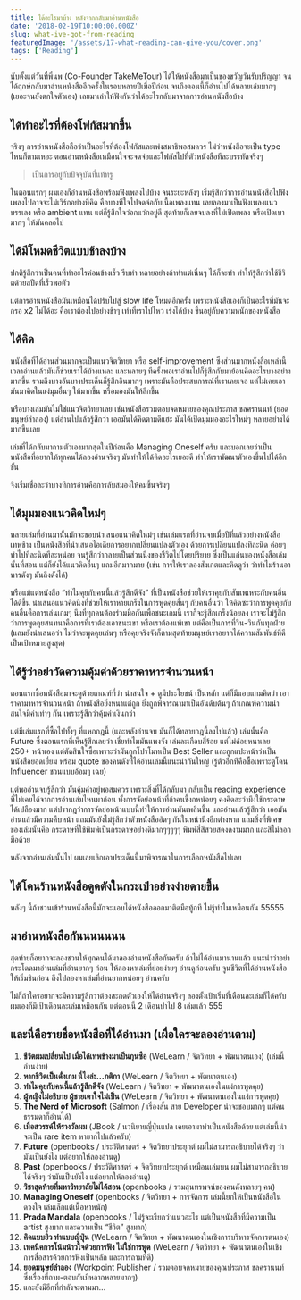```yaml
---
title: ได้อะไรมาบ้าง หลังจากกลับมาอ่านหนังสือ
date: '2018-02-19T10:00:00.000Z'
slug: what-ive-got-from-reading
featuredImage: '/assets/17-what-reading-can-give-you/cover.png'
tags: ['Reading']
---
```


นับตั้งแต่วันที่พี่นพ (Co-Founder TakeMeTour) ได้ให้หนังสือมาเป็นของขวัญวันรับปริญญา จนได้ฤกษ์กลับมาอ่านหนังสืออีกครั้งในรอบหลายปีเมื่อปีก่อน จนถึงตอนนี้ก็อ่านไปได้หลายเล่มมากๆ (เยอะจนยังตกใจตัวเอง) เลยมาเล่าให้ฟังกันว่าได้อะไรกลับมาจากการอ่านหนังสือบ้าง

## ได้ทำอะไรที่ต้องโฟกัสมากขึ้น

จริงๆ การอ่านหนังสือถือว่าเป็นอะไรที่ต้องโฟกัสและเพ่งสมาธิพอสมควร ไม่ว่าหนังสือจะเป็น type ไหนก็ตามเหอะ ตอนอ่านหนังสือเหมือนใจจะจดจ่อและโฟกัสไปที่ตัวหนังสือทีละบรรทัดจริงๆ

> เป็นการอยู่กับปัจจุบันที่แท้ทรู

ในตอนแรกๆ ผมเองก็อ่านหนังสือพร้อมฟังเพลงไปบ้าง จนระยะหลังๆ เริ่มรู้สึกว่าการอ่านหนังสือไปฟังเพลงไปอาจจะไม่เวิร์กอย่างที่คิด คือบางทีใจไปจดจ่อกับเนื้อเพลงแทน เลยลองมาเป็นฟังเพลงแนวบรรเลง หรือ ambient แทน แต่ก็รู้สึกใจว่อกแว่กอยู่ดี สุดท้ายก็เลยจบลงที่ไม่เปิดเพลง หรือเปิดเบามากๆ ให้มันคลอไป

## ได้มีโหมดชีวิตแบบช้าลงบ้าง

ปกติรู้สึกว่าเป็นคนที่ทำอะไรค่อนข้างเร็ว รีบทำ หลายอย่างถ้าทำแต่เนิ่นๆ ได้ก็จะทำ ทำให้รู้สึกว่าใช้ชีวิตด้วยสปีดที่เร็วพอตัว

แต่การอ่านหนังสือมันเหมือนได้ปรับไปสู่ slow life โหมดอีกครั้ง เพราะหนังสือเองก็เป็นอะไรที่มันจะกรอ x2 ไม่ได้อะ คือเราต้องไปอย่างช้าๆ เท่าที่เราไปไหว เร่งได้บ้าง ขึ้นอยู่กับความหนักของหนังสือ

## ได้คิด

หนังสือที่ได้อ่านส่วนมากจะเป็นแนวจิตวิทยา หรือ self-improvement ซึ่งส่วนมากหนังสือเหล่านี้เวลาอ่านแล้วมันก็ช่วยเราได้บ้างแหละ และหลายๆ ทีครั้งพอเราอ่านไปก็รู้สึกกับมาย้อนคิดอะไรบางอย่างมากขึ้น รวมถึงบางอันบางประเด็นก็รู้สึกอินมากๆ เพราะมันคือประสบการณ์ที่เราเคยเจอ แต่ไม่เคยเอามันมาคิดในแง่มุมอื่นๆ ให้มากขึ้น หรือมองมันให้ลึกขึ้น

หรือบางเล่มมันไม่ใช่แนวจิตวิทยาเลย เช่นหนังสือรวมตอบจดหมายของคุณประภาส ชลศรานนท์ (ยอดมนุษย์ลำลอง) แต่อ่านไปแล้วรู้สึกว่า เออมันได้คิดตามดีแฮะ มันได้เปิดมุมมองอะไรใหม่ๆ หลายอย่างได้มากขึ้นเลย

เล่มที่ได้กลับมาถามตัวเองมากสุดในปีก่อนคือ Managing Oneself ครับ และบอกเลยว่าเป็นหนังสือที่อยากให้ทุกคนได้ลองอ่านจริงๆ มันทำให้ได้คิดอะไรเยอะดี ทำให้เราพัฒนาตัวเองขึ้นไปได้อีกขั้น

จึงเริ่มเชื่อละว่าบางทีการอ่านคือการลับสมองให้คมขึ้นจริงๆ

## ได้มุมมองแนวคิดใหม่ๆ

หลายเล่มที่อ่านมานั้นมักจะชอบนำเสนอแนวคิดใหม่ๆ เช่นเล่มแรกที่อ่านจบเมื่อปีที่แล้วอย่างหนังสือเทพช้าง เป็นหนังสือที่นำเสนอไอเดียการอยากเปลี่ยนแปลงตัวเอง ด้วยการเปลี่ยนแปลงทีละนิด ค่อยๆ ทำไปทีละนิดทีละหน่อย จนรู้สึกว่ากลายเป็นส่วนนึงของชีวิตไปโดยปริยาย ซึ่งเป็นแก่นของหนังสือเล่มนั้นที่สอน แต่ก็ยังได้แนวคิดอื่นๆ แถมอีกมากมาย (เช่น การให้เราลองสังเกตและคิดดูว่า ว่าทำไมร้านอาหารดังๆ มันถึงดังได้)

หรือแม้แต่หนังสือ “ทำไมคุยกับคนนี้แล้วรู้สึกดีจัง” ที่เป็นหนังสือช่วยให้เราคุยกับสัพเพเหระกับคนอื่นได้ดีขึ้น นำเสนอแนวคิดนึงที่ช่วยให้เราหายเกร็งในการพูดคุยสั้นๆ กับคนอื่นว่า ให้คิดซะว่าการพูดคุยกับคนอื่นคือการเล่นเกมๆ นึงที่ทุกคนต้องร่วมมือกันเพื่อชนะเกมนี้ เราก็จะรู้สึกเกร็งน้อยลง เราจะไม่รู้สึกว่าการพูดคุยสนทนาคือการที่เราต้องเอาชนะเขา หรือเราต้องแพ้เขา แต่คือเป็นการที่วิน-วินกันทุกฝ่าย (แถมยังนำเสนอว่า ไม่ว่าจะพูดคุยเล่นๆ หรือคุยจริงจังก็ตามสุดท้ายมนุษย์เราอยากได้ความสัมพันธ์ที่ดีเป็นเป้าหมายสูงสุด)

## ได้รู้ว่าอย่าวัดความคุ้มค่าด้วยราคาหารจำนวนหน้า

ตอนแรกซื้อหนังสือมาจะดูด้วยเกณฑ์ที่ว่า น่าสนใจ + ดูมีประโยชน์ เป็นหลัก แต่ก็มีแอบแกมคิดว่า เอาราคามาหารจำนวนหน้า ถ้าหนังสือยิ่งหนาแต่ถูก ยิ่งถูกพิจารณามาเป็นอันดับต้นๆ ถ้าเกณฑ์ความน่าสนใจมีค่าเท่าๆ กัน เพราะรู้สึกว่าคุ้มค่าเงินกว่า

แต่มีเล่มแรกที่ซื้อไปทั้งๆ ที่แหกกฎนี้ (และหลังอ่านจบ มันก็ได้ทลายกฎนี้ลงไปแล้ว) เล่มนั้นคือ Future ซึ่งตอนแรกที่เห็นรู้สึกเลยว่า เชี่ยทำไมมันแพงจัง เล่มละเกือบสี่ร้อย แต่ไม่ค่อยหนาเลย 250+ หน้าเอง แต่ตัดสินใจซื้อเพราะว่ามันถูกโปรโมทเป็น Best Seller และถูกแปะหน้าว่าเป็นหนังสือยอดเยี่ยม พร้อม quote ของคนดังที่ได้อ่านเล่มนี้แนะนำกันใหญ่ (รู้ตัวอีกทีคือซื้อเพราะตูโดน Influencer ชวนแบบอ้อมๆ เฉย)

แต่พออ่านจบรู้สึกว่า มันคุ้มค่าอยู่พอสมควร เพราะสิ่งที่ได้กลับมา กลับเป็น reading experience ที่ไม่เคยได้จากการอ่านเล่มไหนมาก่อน ทั้งการจัดย่อหน้าที่ถ้าคนขี้งกหน่อยๆ คงคิดละว่ามึงใช้กระดาษได้เปลืองมาก แต่ปรากฎว่าการจัดย่อหน้าแบบนี้ทำให้การอ่านมันเพลินขึ้น และอ่านแล้วรู้สึกว่า เออมันอ่านแล้วมีความคืบหน้า แถมมันยังไม่รู้สึกว่าตัวหนังสืออัดๆ กันในหน้านึงอีกต่างหาก แถมสิ่งที่พิเศษของเล่มนั้นคือ กระดาษที่ใช้พิมพ์เป็นกระดาษอย่างดีมากๆๆๆๆๆ พิมพ์สี่สีสวยสดงดงามมาก และสีไม่ลอกมือด้วย

หลังจากอ่านเล่มนั้นไป ผมเลยเลิกเอาประเด็นนี้มาพิจารณาในการเลือกหนังสือไปเลย

## ได้โดนร้านหนังสือดูดตังในกระเป๋าอย่างง่ายดายขึ้น

หลังๆ นี้ถ้าชวนเข้าร้านหนังสือนี้มักจะแอบได้หนังสือออกมาติดมือทู้กที ไม่รู้ทำไมเหมือนกัน 55555

## มาอ่านหนังสือกันนนนนนน

สุดท้ายก็อยากจะลองชวนให้ทุกคนได้มาลองอ่านหนังสือกันครับ ถ้าไม่ได้อ่านมานานแล้ว แนะนำว่าอย่ากระโดดมาอ่านเล่มที่อ่านยากๆ ก่อน ให้ลองหาเล่มที่ย่อยง่ายๆ อ่านดูก่อนครับ จูนชีวิตที่ได้อ่านหนังสือให้เริ่มชินก่อน ถึงไปลองหาเล่มที่อ่านยากหน่อยๆ อ่านครับ

ไม่ก็ถ้าใครอยากจะมีความรู้สึกว่าต้องสะกดตัวเองให้ได้อ่านจริงๆ ลองตั้งเป้าเริ่มที่เดือนละเล่มก็ได้ครับ ผมเองก็มีเป้าเดือนละเล่มเหมือนกัน แต่ตอนนี้ 2 เดือนปาไป 8 เล่มแล้ว 555

## และนี่คือรายชื่อหนังสือที่ได้อ่านมา (เผื่อใครจะลองอ่านตาม)

1. **ชีวิตผมเปลี่ยนไป เมื่อได้เทพช้างมาเป็นกุนซือ** (WeLearn / จิตวิทยา + พัฒนาตนเอง) (เล่มนี้อ่านง่าย)
2. **หากชีวิตเป็นดั่งเกม นี่ไงล่ะ…กติกา** (WeLearn / จิตวิทยา + พัฒนาตนเอง)
3. **ทำไมคุยกับคนนี้แล้วรู้สึกดีจัง** (WeLearn / จิตวิทยา + พัฒนาตนเองในแง่การพูดคุย)
4. **ผู้หญิงไม่อธิบาย ผู้ชายเดาใจไม่เป็น** (WeLearn / จิตวิทยา + พัฒนาตนเองในแง่การพูดคุย)
5. **The Nerd of Microsoft** (Salmon / เรื่องสั้น สาย Developer น่าจะชอบมากๆ แต่คนธรรมดาก็อ่านได้)
6. **เมื่อสวรรค์ให้รางวัลผม** (JBook / นวนิยายญี่ปุ่นแปล เคยเอามาทำเป็นหนังสือด้วย แต่เล่มนี้น่าจะเป็น rare item หายากไปแล้วครับ)
7. **Future** (openbooks / ประวัติศาสตร์ + จิตวิทยาประยุกต์ ผมไม่สามารถอธิบายได้จริงๆ ว่ามันเป็นยังไง แต่อยากให้ลองอ่านดู)
8. **Past** (openbooks / ประวัติศาสตร์ + จิตวิทยาประยุกต์ เหมือนเล่มบน ผมไม่สามารถอธิบายได้จริงๆ ว่ามันเป็นยังไง แต่อยากให้ลองอ่านดู)
9. **วิชาสุดท้ายที่มหาวิทยาลัยไม่ได้สอน** (openbooks / รวมสุนทรพจน์ของคนดังหลายๆ คน)
10. **Managing Oneself** (openbooks / จิตวิทยา + การจัดการ เล่มนี้ยกให้เป็นหนังสือในดวงใจ เล่มเล็กแต่เนื้อหาหนัก)
11. **Prada Mandala** (openbooks / ไม่รู้จะเรียกว่าแนวอะไร แต่เป็นหนังสือที่มีความเป็น artist สูงมาก และความเป็น “ชีวิต” สูงมาก)
12. **คิดแบบยิว ทำแบบญี่ปุ่น** (WeLearn / จิตวิทยา + พัฒนาตนเองในเชิงการบริหารจัดการตนเอง)
13. **เทคนิคการโน้มน้าวใจด้วยการฟัง ไม่ใช่การพูด** (WeLearn / จิตวิทยา + พัฒนาตนเองในเชิงการสื่อสารด้วยการฟังเป็นหลัก และการถามที่ดี)
14. **ยอดมนุษย์ลำลอง** (Workpoint Publisher / รวมตอบจดหมายของคุณประภาส ชลศรานนท์ ซึ่งเรื่องที่ถาม-ตอบกันมีหลากหลายมากๆ)
15. และยังมีอีกที่กำลังจะตามมา…

